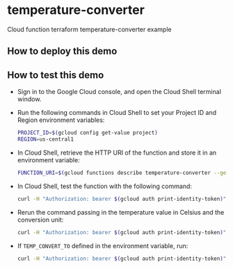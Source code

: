 # temperature-converter

Cloud function terraform temperature-converter example

## How to deploy this demo

## How to test this demo

- Sign in to the Google Cloud console, and open the Cloud Shell terminal window.
- Run the following commands in Cloud Shell to set your Project ID and Region environment variables:

    ```bash
    PROJECT_ID=$(gcloud config get-value project)
    REGION=us-central1
    ```

- In Cloud Shell, retrieve the HTTP URI of the function and store it in an environment variable:

    ```bash
    FUNCTION_URI=$(gcloud functions describe temperature-converter --gen2 --region $REGION --format "value(serviceConfig.uri)"); echo $FUNCTION_URI
    ```

- In Cloud Shell, test the function with the following command:

    ```bash
    curl -H "Authorization: bearer $(gcloud auth print-identity-token)" "${FUNCTION_URI}?temp=70"
    ```

- Rerun the command passing in the temperature value in Celsius and the conversion unit:

    ```bash
    curl -H "Authorization: bearer $(gcloud auth print-identity-token)" "${FUNCTION_URI}?temp=21.11&convert=ctof"
    ```

- If `TEMP_CONVERT_TO` defined in the environment variable, run:

    ```bash
    curl -H "Authorization: bearer $(gcloud auth print-identity-token)" "${FUNCTION_URI}?temp=21.11"
    ```

